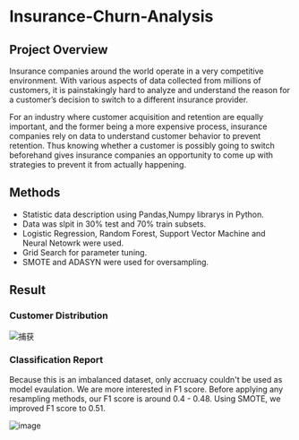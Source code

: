 # Insurance-Churn-Analysis
## Project Overview

Insurance companies around the world operate in a very competitive environment. With various aspects of data collected from millions of customers, it is painstakingly hard to analyze and understand the reason for a customer’s decision to switch to a different insurance provider.

For an industry where customer acquisition and retention are equally important, and the former being a more expensive process, insurance companies rely on data to understand customer behavior to prevent retention. Thus knowing whether a customer is possibly going to switch beforehand gives insurance companies an opportunity to come up with strategies to prevent it from actually happening.

## Methods

- Statistic data description using Pandas,Numpy librarys in Python.
- Data was slpit in 30% test and 70% train subsets.
- Logistic Regression, Random Forest, Support Vector Machine and Neural Netowrk were used.
- Grid Search for parameter tuning.
- SMOTE and ADASYN were used for oversampling.

## Result
### Customer Distribution
![捕获](https://user-images.githubusercontent.com/72762392/102912991-1d9d8d80-444c-11eb-8a9a-b94377e127ca.JPG)

### Classification Report
Because this is an imbalanced dataset, only accruacy couldn't be used as model evaulation. We are more interested in F1 score.
Before applying any resampling methods, our F1 score is around 0.4 - 0.48.
Using SMOTE, we improved F1 score to 0.51.

![image](https://user-images.githubusercontent.com/72762392/102917190-bd5e1a00-4452-11eb-9b20-dcaece4d67df.png)
